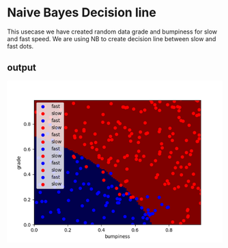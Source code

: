 # Naive Bayes Decision line
This usecase we have created random data grade and bumpiness for slow and fast speed.
We are using NB to create decision line between slow and fast dots.

## output

![Screenshot](test.png)
